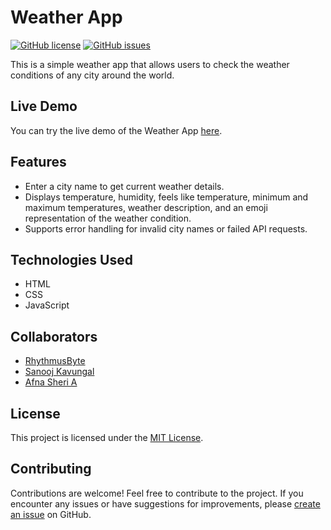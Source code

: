 # Weather App

[![GitHub license](https://img.shields.io/github/license/RhythmusByte/Weather-App)](https://github.com/RhythmusByte/Weather-App/blob/main/LICENSE)
[![GitHub issues](https://img.shields.io/github/issues/RhythmusByte/Weather-App)](https://github.com/RhythmusByte/Weather-App/issues)

This is a simple weather app that allows users to check the weather conditions of any city around the world.

## Live Demo

You can try the live demo of the Weather App [here](https://rhythmusbyte.github.io/Weather-App).

## Features

- Enter a city name to get current weather details.
- Displays temperature, humidity, feels like temperature, minimum and maximum temperatures, weather description, and an emoji representation of the weather condition.
- Supports error handling for invalid city names or failed API requests.

## Technologies Used

- HTML
- CSS
- JavaScript

## Collaborators

- [RhythmusByte](https://github.com/RhythmusByte)
- [Sanooj Kavungal](https://github.com/sanoojkavungal)
- [Afna Sheri A](https://github.com/af-na)

## License

This project is licensed under the [MIT License](https://github.com/RhythmusByte/Weather-App/blob/main/LICENSE).

## Contributing

Contributions are welcome! Feel free to contribute to the project. If you encounter any issues or have suggestions for improvements, please [create an issue](https://github.com/RhythmusByte/Weather-App/issues) on GitHub.
